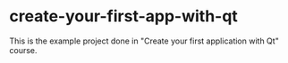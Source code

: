 # create-your-first-app-with-qt

This is the example project done in "Create your first application with Qt" course.




